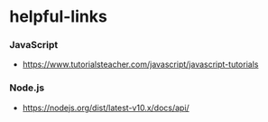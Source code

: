 # helpful-links

### JavaScript
- https://www.tutorialsteacher.com/javascript/javascript-tutorials

### Node.js
- https://nodejs.org/dist/latest-v10.x/docs/api/
